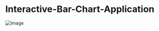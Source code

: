 ﻿# Interactive-Bar-Chart-Application
![Image](https://github.com/user-attachments/assets/b4af83da-ce96-41bb-adb1-c0f7eb7ee01f)
